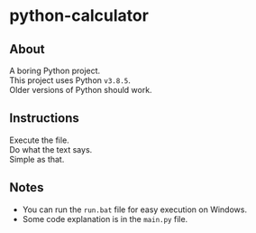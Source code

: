 # python-calculator
## About
A boring Python project.\
This project uses Python `v3.8.5`.\
Older versions of Python should work.
## Instructions
Execute the file.\
Do what the text says.\
Simple as that.
## Notes
- You can run the `run.bat` file for easy execution on Windows.
- Some code explanation is in the `main.py` file.